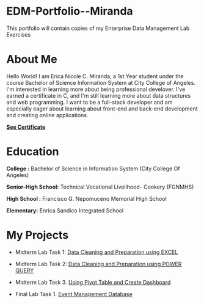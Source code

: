 # EDM-Portfolio--Miranda
This portfolio will contain copies of my Enterprise Data Management Lab Exercises

# About Me
Hello World! I am Erica Nicole C. Miranda, a 1st Year student under the course Bachelor of Science Information System at City College of Angeles. 
I'm interested in learning more about being professional develover.  I've earned a certificate in C, and I'm still learning more about data structures and web programming.  I want to be a full-stack developer and am especially eager about learning about front-end and back-end development and creating online applications.

[**See Certificate**](Certificate/Erica%20NicoleMiranda-Fundamentals%20of%20-certificate.pdf)

# Education

**College :** Bachelor of Science in Information System (City College Of Angeles)

**Senior-High School:** Technical Vocational Livelihood- Cookery (FGNMHS) 

**High School :** Francisco G. Nepomuceno Memorial High School

**Elementary:** Enrica Sandico Integrated School

# My Projects

- Midterm Lab Task 1: [Data Cleaning and Preparation using EXCEL](https://github.com/itscole05/EDM-Portfolio--Miranda/tree/da1bc922b0fa8f7b343577ddfa0621bd35e1e1f3/Midterm%20Lab%20Task%201)

- Midterm Lab Task 2: [Data Cleaning and Preparation using POWER QUERY](https://github.com/itscole05/EDM-Portfolio--Miranda/tree/da1bc922b0fa8f7b343577ddfa0621bd35e1e1f3/Midterm%20Lab%20Task%202)

- Midterm Lab Task 3. [Using Pivot Table and Create Dashboard](https://github.com/itscole05/EDM-Portfolio--Miranda/tree/itscoley/Midterm%20Lab%20Task%203)

- Final Lab Task 1. [Event Management Database](https://github.com/itscole05/EDM-Portfolio--Miranda/tree/main/Final%20Task%201)
